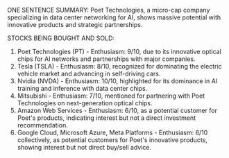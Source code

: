 ONE SENTENCE SUMMARY:
Poet Technologies, a micro-cap company specializing in data center networking for AI, shows massive potential with innovative products and strategic partnerships.

STOCKS BEING BOUGHT AND SOLD:
1. Poet Technologies (PT) - Enthusiasm: 9/10, due to its innovative optical chips for AI networks and partnerships with major companies.
2. Tesla (TSLA) - Enthusiasm: 8/10, recognized for dominating the electric vehicle market and advancing in self-driving cars.
3. Nvidia (NVDA) - Enthusiasm: 10/10, highlighted for its dominance in AI training and inference with data center chips.
4. Mitsubishi - Enthusiasm: 7/10, mentioned for partnering with Poet Technologies on next-generation optical chips.
5. Amazon Web Services - Enthusiasm: 6/10, as a potential customer for Poet's products, indicating interest but not a direct investment recommendation.
6. Google Cloud, Microsoft Azure, Meta Platforms - Enthusiasm: 6/10 collectively, as potential customers for Poet's innovative products, showing interest but not direct buy/sell advice.